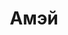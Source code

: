 --- 
title: "Амэй" 
site: "www.amey.su" 
town: "Севастополь" 
tel: ["+7 978 725-19-09, +7 978 750-66-92, +38 (0692) 92-73-79"] 
address: "Россия, АР Крым, г. Севастополь пр.Нахимова 5А, 2 этаж" 
mail: "info@amey.su" 
--- 